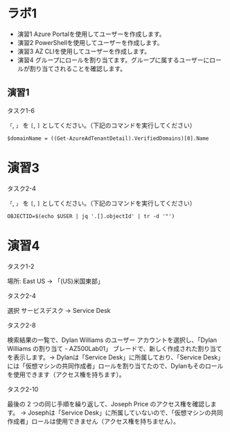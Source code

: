 # ラボ1

- 演習1 Azure Portalを使用してユーザーを作成します。
- 演習2 PowerShellを使用してユーザーを作成します。
- 演習3 AZ CLIを使用してユーザーを作成します。
- 演習4 グループにロールを割り当てます。グループに属するユーザーにロールが割り当てされることを確認します。

## 演習1

タスク1-6


`「`, `」` を `[`, `]` としてください。（下記のコマンドを実行してください）
```
$domainName = ((Get-AzureAdTenantDetail).VerifiedDomains)[0].Name
```

# 演習3

タスク2-4

`「`, `」` を `[`, `]` としてください。（下記のコマンドを実行してください）

```
OBJECTID=$(echo $USER | jq '.[].objectId' | tr -d '"')
```

# 演習4

タスク1-2 

場所: East US → 「(US)米国東部」

タスク2-4

選択 サービスデスク → Service Desk

タスク2-8

検索結果の一覧で、Dylan Williams のユーザー アカウントを選択し、「Dylan Williams の割り当て - AZ500Lab01」 ブレードで、新しく作成された割り当てを表示します。→ Dylanは「Service Desk」に所属しており、「Service Desk」には「仮想マシンの共同作成者」ロールを割り当てたので、Dylanもそのロールを使用できます（アクセス権を持ちます）。

タスク2-10

最後の 2 つの同じ手順を繰り返して、Joseph Price のアクセス権を確認します。  → Josephは「Service Desk」に所属していないので、「仮想マシンの共同作成者」ロールは使用できません（アクセス権を持ちません）。
